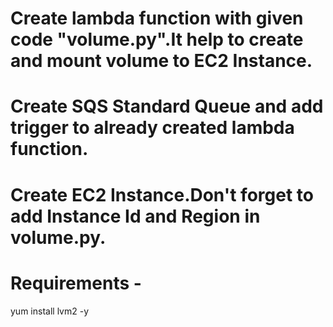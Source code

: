 # Create lambda function with given code "volume.py".It help to create and mount volume to EC2 Instance.
# Create SQS Standard Queue and add trigger to already created lambda function. 
# Create EC2 Instance.Don't forget to add Instance Id and Region in volume.py.
# Requirements -
yum install lvm2 -y
